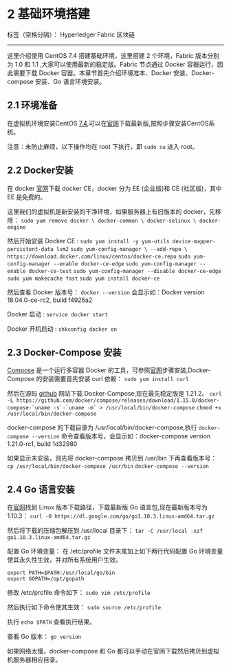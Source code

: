 ﻿# 2 基础环境搭建

标签（空格分隔）： Hyperledger Fabric 区块链 

---

这里介绍使用 CentOS 7.4 搭建基础环境，这里搭建 2 个环境，Fabric 版本分别为 1.0 和 1.1 ,大家可以使用最新的稳定版。Fabric 节点通过 Docker 容器运行，因此需要下载 Docker 容器。本章节首先介绍环境准本、Docker 安装、Docker-compose 安装、Go 语言环境安装。

## 2.1 环境准备

在虚拟机环境安装CentOS [7.4](http://ftp.tsukuba.wide.ad.jp/Linux/centos/7/isos/x86_64/CentOS-7-x86_64-Everything-1804.iso),可以在[官网](https://www.centos.org/download/)下载最新版,按照步骤安装CentOS系统。

注意：未防止麻烦，以下操作均在 root 下执行，即 `sudo su` 进入 root。
## 2.2 Docker安装
在 docker [官网](https://www.docker.com/)下载 docker CE，docker 分为 EE (企业版)和 CE (社区版)，其中 EE 是免费的。

这里我们的虚拟机是新安装的干净环境，如果服务器上有旧版本的 docker，先移除：
`sudo yum remove docker \ docker-common \ docker-selinux \ docker-engine`

然后开始安装 Docker CE :
`sudo yum install -y yum-utils device-mapper-persistent-data lvm2`
`sudo yum-config-manager \ --add-repo \ https://download.docker.com/linux/centos/docker-ce.repo`
`sudo yum-config-manager --enable docker-ce-edge`
`sudo yum-config-manager --enable docker-ce-test`
`sudo yum-config-manager --disable docker-ce-edge`
`sudo yum makecache fast`
`sudo yum install docker-ce`

然后查看 Docker 版本号：
`docker --version`
会显示如：Docker version 18.04.0-ce-rc2, build f4926a2

Docker 启动 :
`service docker start`

Docker 开机启动 :
`chkconfig docker on`
## 2.3 Docker-Compose 安装
[Compose](https://docs.docker.com/compose/) 是一个运行多容器 Docker 的工具，可参照[官网](https://docs.docker.com/compose/install/)步骤安装,Docker-Compose 的安装需要首先安装 curl 依赖：
`sudo yum install curl`

然后在源码 [github](https://github.com/docker/compose/releases) 网站下载 Docker-Compose,现在最先稳定版是 1.21.2。
``curl -L https://github.com/docker/compose/releases/download/1.15.0/docker-compose-`uname -s`-`uname -m` > /usr/local/bin/docker-compose``
`chmod +x /usr/local/bin/docker-compose`

docker-compose 的下载目录为 /usr/local/bin/docker-compose,执行 `docker-compose --version` 命令查看版本号，会显示如：docker-compose version 1.21.0-rc1, build 1d32980

如果显示未安装，则先将 docker-compose 拷贝到 /usr/bin 下再查看版本号：
`cp /usr/local/bin/docker-compose /usr/bin`
`docker-compose --version`
## 2.4 Go 语言安装

在[官网](https://golang.org/)找到 Linux 版本下载路径，下载最新版 Go 语言包,现在最新版本号为 1.10.3：
`curl -O https://dl.google.com/go/go1.10.3.linux-amd64.tar.gz`

然后将下载的压缩包解压到 /usr/local 目录下：
`tar -C /usr/local -xzf go1.10.3.linux-amd64.tar.gz`

配置 Go 环境变量：
在 /etc/profile 文件末尾加上如下两行代码配置 Go 环境变量使其永久性生效，并对所有系统用户生效。
```shell
export PATH=$PATH:/usr/local/go/bin
export GOPATH=/opt/gopath
```
修改 /etc/profile 命令如下：
`sudo vim /etc/profile`

然后执行如下命令使其生效：
`sudo source /etc/profile`

执行 `echo $PATH` 查看执行结果。

查看 Go 版本：
`go version`

如果网络太慢，docker-compose 和 Go 都可以手动在官网下载然后拷贝到虚拟机服务器相应目录。